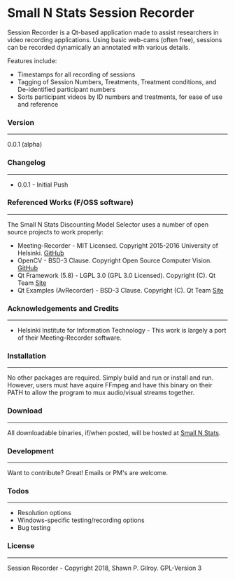 # Small N Stats Session Recorder

Session Recorder is a Qt-based application made to assist researchers in video recording applications. Using basic web-cams (often free), sessions can be recorded dynamically an annotated with various details.

Features include:
  - Timestamps for all recording of sessions
  - Tagging of Session Numbers, Treatments, Treatment conditions, and De-identified participant numbers
  - Sorts participant videos by ID numbers and treatments, for ease of use and reference

### Version
------
0.0.1 (alpha)

### Changelog
------
 * 0.0.1 - Initial Push

### Referenced Works (F/OSS software)
------
The Small N Stats Discounting Model Selector uses a number of open source projects to work properly:
* Meeting-Recorder - MIT Licensed. Copyright 2015-2016 University of Helsinki. [GitHub](https://github.com/HIIT/meeting-recorder)
* OpenCV - BSD-3 Clause. Copyright Open Source Computer Vision. [GitHub](https://github.com/opencv/opencv)
* Qt Framework (5.8) - LGPL 3.0 (GPL 3.0 Licensed). Copyright (C). Qt Team [Site](https://www.qt.io/)
* Qt Examples (AvRecorder) - BSD-3 Clause. Copyright (C). Qt Team [Site](https://www.qt.io/)

### Acknowledgements and Credits
------
* Helsinki Institute for Information Technology - This work is largely a port of their Meeting-Recorder software.

### Installation
------
No other packages are required. Simply build and run or install and run. However, users must have aquire FFmpeg and have this binary on their PATH to allow the program to mux audio/visual streams together.

### Download
------
All downloadable binaries, if/when posted, will be hosted at [Small N Stats](http://www.smallnstats.com).

### Development
------
Want to contribute? Great! Emails or PM's are welcome.

### Todos
------
 - Resolution options
 - Windows-specific testing/recording options
 - Bug testing

### License
----
Session Recorder - Copyright 2018, Shawn P. Gilroy. GPL-Version 3
